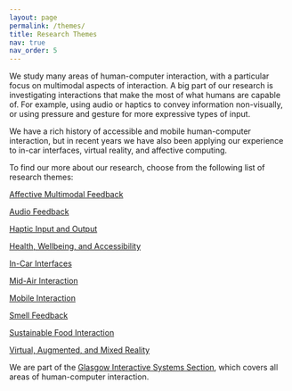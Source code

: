 ```yaml
---
layout: page
permalink: /themes/
title: Research Themes
nav: true
nav_order: 5
---
```


We study many areas of human-computer interaction, with a particular focus on multimodal aspects of interaction. A big part of our research is investigating interactions that make the most of what humans are capable of. For example, using audio or haptics to convey information non-visually, or using pressure and gesture for more expressive types of input.


We have a rich history of accessible and mobile human-computer interaction, but in recent years we have also been applying our experience to in-car interfaces, virtual reality, and affective computing.


To find our more about our research, choose from the following list of research themes:

<a href="https://www.gla.ac.uk/schools/computing/postgraduateresearch/prospectivestudents/">Affective Multimodal Feedback</a>

<a href="https://www.gla.ac.uk/schools/computing/postgraduateresearch/prospectivestudents/">Audio Feedback</a>

<a href="https://www.gla.ac.uk/schools/computing/postgraduateresearch/prospectivestudents/">Haptic Input and Output</a>

<a href="https://www.gla.ac.uk/schools/computing/postgraduateresearch/prospectivestudents/">Health, Wellbeing, and Accessibility</a>

<a href="https://www.gla.ac.uk/schools/computing/postgraduateresearch/prospectivestudents/">In-Car Interfaces</a>

<a href="https://www.gla.ac.uk/schools/computing/postgraduateresearch/prospectivestudents/">Mid-Air Interaction</a>

<a href="https://www.gla.ac.uk/schools/computing/postgraduateresearch/prospectivestudents/">Mobile Interaction</a>

<a href="https://www.gla.ac.uk/schools/computing/postgraduateresearch/prospectivestudents/">Smell Feedback</a>

<a href="https://www.gla.ac.uk/schools/computing/postgraduateresearch/prospectivestudents/">Sustainable Food Interaction</a>

<a href="https://www.gla.ac.uk/schools/computing/postgraduateresearch/prospectivestudents/">Virtual, Augmented, and Mixed Reality</a>


We are part of the <a href="https://www.dcs.gla.ac.uk/gist/">Glasgow Interactive Systems Section</a>, which covers all areas of human-computer interaction.
